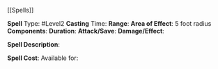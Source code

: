 [[Spells]]

**Spell** Type: #Level2
**Casting** Time:
**Range**:
**Area of Effect**: 5 foot radius
**Components**:
**Duration**:
**Attack/Save**:
**Damage/Effect**:

**Spell Description**: 


**Spell Cost**:
Available for: